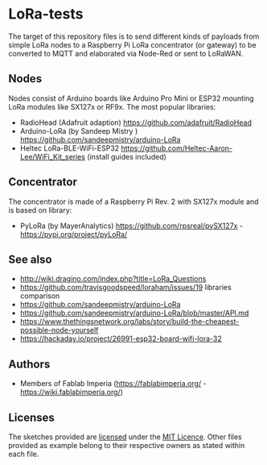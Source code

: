 # LoRa-tests

The target of this repository files is to send different kinds of payloads from simple LoRa nodes to a Raspberry Pi LoRa concentrator (or gateway) to be converted to MQTT and elaborated via Node-Red or sent to LoRaWAN.


## Nodes
Nodes consist of Arduino boards like Arduino Pro Mini or ESP32 mounting LoRa modules like SX127x or RF9x.
The most popular libraries: 
* RadioHead (Adafruit adaption) https://github.com/adafruit/RadioHead
* Arduino-LoRa (by Sandeep Mistry ) https://github.com/sandeepmistry/arduino-LoRa
* Heltec LoRa-BLE-WiFi-ESP32 https://github.com/Heltec-Aaron-Lee/WiFi_Kit_series (install guides included)


## Concentrator
The concentrator is made of a Raspberry Pi Rev. 2 with SX127x module and is based on library:
* PyLoRa (by MayerAnalytics) https://github.com/rpsreal/pySX127x - https://pypi.org/project/pyLoRa/


## See also
* http://wiki.dragino.com/index.php?title=LoRa_Questions
* https://github.com/travisgoodspeed/loraham/issues/19  libraries comparison
* https://github.com/sandeepmistry/arduino-LoRa
* https://github.com/sandeepmistry/arduino-LoRa/blob/master/API.md
* https://www.thethingsnetwork.org/labs/story/build-the-cheapest-possible-node-yourself
* https://hackaday.io/project/26991-esp32-board-wifi-lora-32


## Authors
* Members of Fablab Imperia (https://fablabimperia.org/ - https://wiki.fablabimperia.org/)


## Licenses
The sketches provided are [licensed](LICENSE) under the [MIT Licence](https://en.wikipedia.org/wiki/MIT_License).
Other files provided as example belong to their respective owners as stated within each file.
